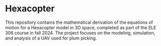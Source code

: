 # Hexacopter
This repository contains the mathematical derivation of the equations of motion for a Hexacopter model in 3D space, completed as part of the ELE 306 course in fall 2024. The project focuses on the modeling, simulation, and analysis of a UAV used for plum picking.
